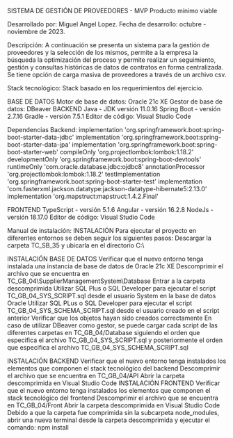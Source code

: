 SISTEMA DE GESTIÓN DE PROVEEDORES - MVP
Producto mínimo viable

Desarrollado por: Miguel Angel Lopez.
Fecha de desarrollo: octubre - noviembre de 2023.

Descripción:
A continuación se presenta un sistema para la gestión de proveedores y la selección de los mismos, permite a la empresa la búsqueda la optimización del proceso y permite realizar un seguimiento, gestión y consultas históricas de datos de contratos en forma centralizada.
Se tiene opción de carga masiva de proveedores a través de un archivo csv.

Stack tecnológico:
Stack basado en los requerimientos del ejercicio.

BASE DE DATOS
Motor de base de datos: Oracle 21c XE
Gestor de base de datos: DBeaver
BACKEND
Java - JDK versión 11.0.16
Spring Boot - versión 2.7.16
Gradle - versión 7.5.1
Editor de código: Visual Studio Code

Dependencias Backend:
	implementation 'org.springframework.boot:spring-boot-starter-data-jdbc'
	implementation 'org.springframework.boot:spring-boot-starter-data-jpa'
	implementation 'org.springframework.boot:spring-boot-starter-web'
	compileOnly 'org.projectlombok:lombok:1.18.2'
	developmentOnly 'org.springframework.boot:spring-boot-devtools'
	runtimeOnly 'com.oracle.database.jdbc:ojdbc8'
	annotationProcessor 'org.projectlombok:lombok:1.18.2'
	testImplementation 'org.springframework.boot:spring-boot-starter-test'
	implementation 'com.fasterxml.jackson.datatype:jackson-datatype-hibernate5:2.13.0'
	implementation 'org.mapstruct:mapstruct:1.4.2.Final'

FRONTEND
TypeScript  - versión 5.1.6
Angular - versión 16.2.8
NodeJs - versión 18.17.0
Editor de código: Visual Studio Code



Manual de instalación:
INSTALACIÓN
Para ejecutar el proyecto en diferentes entornos se deben seguir los siguientes pasos:
Descargar la carpeta TC_SB_35 y ubicarla en el directorio C:\

INSTALACIÓN BASE DE DATOS
Verificar que el nuevo entorno tenga instalada una instancia de base de datos de Oracle 21c XE
Descomprimir el archivo que se encuentra en TC_GB_04\SupplierManagementSystem\Database
Entrar a la carpeta descomprimida
Utilizar SQL Plus o SQL Developer para ejecutar el script TC_GB_04_SYS_SCRIPT.sql desde el usuario System en la base de datos Oracle
Utilizar SQL PLus o SQL Developer para ejecutar el script TC_GB_04_SYS_SCHEMA_SCRIPT.sql desde el usuario creado en el script anterior
Verificar que los objetos hayan sido creados correctamente
En caso de utilizar DBeaver como gestor, se puede cargar cada script de las diferentes carpetas en TC_GB_04/Database siguiendo el orden que especifica el archivo TC_GB_04_SYS_SCRIPT.sql y posteriormente el orden que especifica el archivo TC_GB_04_SYS_SCHEMA_SCRIPT.sql



INSTALACIÓN BACKEND
Verificar que el nuevo entorno tenga instalados los elementos que componen el stack tecnológico del backend
Descomprimir el archivo que se encuentra en TC_GB_04/API
Abrir la carpeta descomprimida en Visual Studio Code
INSTALACIÓN FRONTEND
Verificar que el nuevo entorno tenga instalados los elementos que componen el stack tecnológico del frontend
Descomprimir el archivo que se encuentra en TC_GB_04/Front
Abrir la carpeta descomprimida en Visual Studio Code
Debido a que la carpeta fue comprimida sin la subcarpeta node_modules, abrir una nueva terminal desde la carpeta descomprimida y ejecutar el comando: npm install
